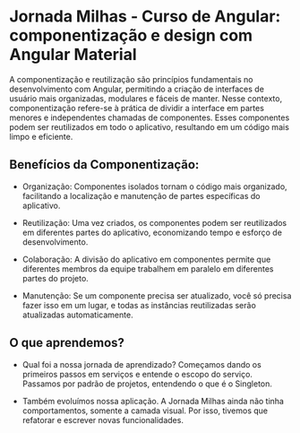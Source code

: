 # Jornada Milhas - Curso de Angular: componentização e design com Angular Material

A componentização e reutilização são princípios fundamentais no desenvolvimento com Angular, permitindo a criação de interfaces de usuário mais organizadas, modulares e fáceis de manter. Nesse contexto, componentização refere-se à prática de dividir a interface em partes menores e independentes chamadas de componentes. Esses componentes podem ser reutilizados em todo o aplicativo, resultando em um código mais limpo e eficiente.

## Benefícios da Componentização:

 - Organização: Componentes isolados tornam o código mais organizado, facilitando a localização e manutenção de partes específicas do aplicativo.

 - Reutilização: Uma vez criados, os componentes podem ser reutilizados em diferentes partes do aplicativo, economizando tempo e esforço de desenvolvimento.

 - Colaboração: A divisão do aplicativo em componentes permite que diferentes membros da equipe trabalhem em paralelo em diferentes partes do projeto.

 - Manutenção: Se um componente precisa ser atualizado, você só precisa fazer isso em um lugar, e todas as instâncias reutilizadas serão atualizadas automaticamente.

## O que aprendemos?

 - Qual foi a nossa jornada de aprendizado? Começamos dando os primeiros passos em serviços e entende o escopo do serviço. Passamos por padrão de projetos, entendendo o que é o Singleton.

 - Também evoluímos nossa aplicação. A Jornada Milhas ainda não tinha comportamentos, somente a camada visual. Por isso, tivemos que refatorar e escrever novas funcionalidades.


